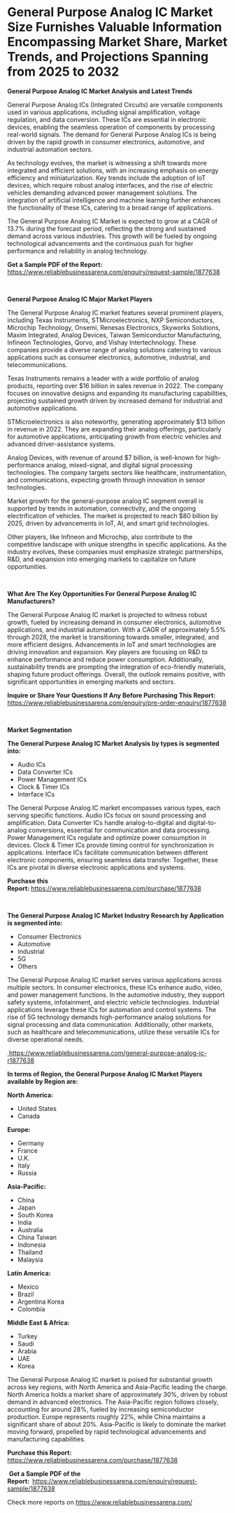 <p><h1>General Purpose Analog IC Market Size Furnishes Valuable Information Encompassing Market Share, Market Trends, and Projections Spanning from 2025 to 2032</h1></p><p><strong>General Purpose Analog IC Market Analysis and Latest Trends</strong></p>
<p><p>General Purpose Analog ICs (Integrated Circuits) are versatile components used in various applications, including signal amplification, voltage regulation, and data conversion. These ICs are essential in electronic devices, enabling the seamless operation of components by processing real-world signals. The demand for General Purpose Analog ICs is being driven by the rapid growth in consumer electronics, automotive, and industrial automation sectors. </p><p>As technology evolves, the market is witnessing a shift towards more integrated and efficient solutions, with an increasing emphasis on energy efficiency and miniaturization. Key trends include the adoption of IoT devices, which require robust analog interfaces, and the rise of electric vehicles demanding advanced power management solutions. The integration of artificial intelligence and machine learning further enhances the functionality of these ICs, catering to a broad range of applications. </p><p>The General Purpose Analog IC Market is expected to grow at a CAGR of 13.7% during the forecast period, reflecting the strong and sustained demand across various industries. This growth will be fueled by ongoing technological advancements and the continuous push for higher performance and reliability in analog technology.</p></p>
<p><strong>Get a Sample PDF of the Report:&nbsp;</strong> <a href="https://www.reliablebusinessarena.com/enquiry/request-sample/1877638?utm_campaign=1841&utm_medium=2&utm_source=Github&utm_content=ia&utm_term=07042025&utm_id=general-purpose-analog-ic">https://www.reliablebusinessarena.com/enquiry/request-sample/1877638</a></p>
<p>&nbsp;</p>
<p><strong>General Purpose Analog IC Major Market Players</strong></p>
<p><p>The General Purpose Analog IC market features several prominent players, including Texas Instruments, STMicroelectronics, NXP Semiconductors, Microchip Technology, Onsemi, Renesas Electronics, Skyworks Solutions, Maxim Integrated, Analog Devices, Taiwan Semiconductor Manufacturing, Infineon Technologies, Qorvo, and Vishay Intertechnology. These companies provide a diverse range of analog solutions catering to various applications such as consumer electronics, automotive, industrial, and telecommunications.</p><p>Texas Instruments remains a leader with a wide portfolio of analog products, reporting over $16 billion in sales revenue in 2022. The company focuses on innovative designs and expanding its manufacturing capabilities, projecting sustained growth driven by increased demand for industrial and automotive applications.</p><p>STMicroelectronics is also noteworthy, generating approximately $13 billion in revenue in 2022. They are expanding their analog offerings, particularly for automotive applications, anticipating growth from electric vehicles and advanced driver-assistance systems.</p><p>Analog Devices, with revenue of around $7 billion, is well-known for high-performance analog, mixed-signal, and digital signal processing technologies. The company targets sectors like healthcare, instrumentation, and communications, expecting growth through innovation in sensor technologies.</p><p>Market growth for the general-purpose analog IC segment overall is supported by trends in automation, connectivity, and the ongoing electrification of vehicles. The market is projected to reach $80 billion by 2025, driven by advancements in IoT, AI, and smart grid technologies.</p><p>Other players, like Infineon and Microchip, also contribute to the competitive landscape with unique strengths in specific applications. As the industry evolves, these companies must emphasize strategic partnerships, R&D, and expansion into emerging markets to capitalize on future opportunities.</p></p>
<p>&nbsp;</p>
<p><strong>What Are The Key Opportunities For General Purpose Analog IC Manufacturers?</strong></p>
<p><p>The General Purpose Analog IC market is projected to witness robust growth, fueled by increasing demand in consumer electronics, automotive applications, and industrial automation. With a CAGR of approximately 5.5% through 2028, the market is transitioning towards smaller, integrated, and more efficient designs. Advancements in IoT and smart technologies are driving innovation and expansion. Key players are focusing on R&D to enhance performance and reduce power consumption. Additionally, sustainability trends are prompting the integration of eco-friendly materials, shaping future product offerings. Overall, the outlook remains positive, with significant opportunities in emerging markets and sectors.</p></p>
<p><strong>Inquire or Share Your Questions If Any Before Purchasing This Report:</strong> <a href="https://www.reliablebusinessarena.com/enquiry/pre-order-enquiry/1877638?utm_campaign=1841&utm_medium=2&utm_source=Github&utm_content=ia&utm_term=07042025&utm_id=general-purpose-analog-ic">https://www.reliablebusinessarena.com/enquiry/pre-order-enquiry/1877638</a></p>
<p>&nbsp;</p>
<p><strong>Market Segmentation</strong></p>
<p><strong>The General Purpose Analog IC Market Analysis by types is segmented into:</strong></p>
<p><ul><li>Audio ICs</li><li>Data Converter ICs</li><li>Power Management ICs</li><li>Clock & Timer ICs</li><li>Interface ICs</li></ul></p>
<p><p>The General Purpose Analog IC market encompasses various types, each serving specific functions. Audio ICs focus on sound processing and amplification. Data Converter ICs handle analog-to-digital and digital-to-analog conversions, essential for communication and data processing. Power Management ICs regulate and optimize power consumption in devices. Clock & Timer ICs provide timing control for synchronization in applications. Interface ICs facilitate communication between different electronic components, ensuring seamless data transfer. Together, these ICs are pivotal in diverse electronic applications and systems.</p></p>
<p><strong>Purchase this Report:&nbsp;</strong><a href="https://www.reliablebusinessarena.com/purchase/1877638?utm_campaign=1841&utm_medium=2&utm_source=Github&utm_content=ia&utm_term=07042025&utm_id=general-purpose-analog-ic">https://www.reliablebusinessarena.com/purchase/1877638</a></p>
<p>&nbsp;</p>
<p><strong>The General Purpose Analog IC Market Industry Research by Application is segmented into:</strong></p>
<p><ul><li>Consumer Electronics</li><li>Automotive</li><li>Industrial</li><li>5G</li><li>Others</li></ul></p>
<p><p>The General Purpose Analog IC market serves various applications across multiple sectors. In consumer electronics, these ICs enhance audio, video, and power management functions. In the automotive industry, they support safety systems, infotainment, and electric vehicle technologies. Industrial applications leverage these ICs for automation and control systems. The rise of 5G technology demands high-performance analog solutions for signal processing and data communication. Additionally, other markets, such as healthcare and telecommunications, utilize these versatile ICs for diverse operational needs.</p></p>
<p><a href="https://www.reliablebusinessarena.com/general-purpose-analog-ic-r1877638?utm_campaign=1841&utm_medium=2&utm_source=Github&utm_content=ia&utm_term=07042025&utm_id=general-purpose-analog-ic">&nbsp;https://www.reliablebusinessarena.com/general-purpose-analog-ic-r1877638</a></p>
<p><strong>In terms of Region, the General Purpose Analog IC Market Players available by Region are:</strong></p>
<p>
    <p> <strong> North America: </strong>
        <ul>
            <li>United States</li>
            <li>Canada</li>
        </ul>
        </p> 
    <p> <strong> Europe: </strong>
        <ul>
            <li>Germany</li>
            <li>France</li>
            <li>U.K.</li>
            <li>Italy</li>
            <li>Russia</li>
        </ul>
        </p> 
    <p> <strong> Asia-Pacific: </strong>
        <ul>
            <li>China</li>
            <li>Japan</li>
            <li>South Korea</li>
            <li>India</li>
            <li>Australia</li>
            <li>China Taiwan</li>
            <li>Indonesia</li>
            <li>Thailand</li>
            <li>Malaysia</li>
        </ul>
        </p> 
    <p> <strong> Latin America: </strong>
        <ul>
            <li>Mexico</li>
            <li>Brazil</li>
            <li>Argentina Korea</li>
            <li>Colombia</li>
        </ul>
        </p> 
    <p> <strong> Middle East & Africa: </strong>
        <ul>
            <li>Turkey</li>
            <li>Saudi</li>
            <li>Arabia</li>
            <li>UAE</li>
            <li>Korea</li>
        </ul>
    </p>
    </p>
<p><p>The General Purpose Analog IC market is poised for substantial growth across key regions, with North America and Asia-Pacific leading the charge. North America holds a market share of approximately 30%, driven by robust demand in advanced electronics. The Asia-Pacific region follows closely, accounting for around 28%, fueled by increasing semiconductor production. Europe represents roughly 22%, while China maintains a significant share of about 20%. Asia-Pacific is likely to dominate the market moving forward, propelled by rapid technological advancements and manufacturing capabilities.</p></p>
<p><strong>Purchase this Report: </strong><a href="https://www.reliablebusinessarena.com/purchase/1877638?utm_campaign=1841&utm_medium=2&utm_source=Github&utm_content=ia&utm_term=07042025&utm_id=general-purpose-analog-ic">https://www.reliablebusinessarena.com/purchase/1877638</a></p>
<p>&nbsp;<strong>Get a Sample PDF of the Report:&nbsp;&nbsp;</strong><a href="https://www.reliablebusinessarena.com/enquiry/request-sample/1877638?utm_campaign=1841&utm_medium=2&utm_source=Github&utm_content=ia&utm_term=07042025&utm_id=general-purpose-analog-ic">https://www.reliablebusinessarena.com/enquiry/request-sample/1877638</a></p>
<p><strong></strong></p>
<p>Check more reports on <a href="https://www.reliablebusinessarena.com/?utm_campaign=1841&utm_medium=2&utm_source=Github&utm_content=ia&utm_term=07042025&utm_id=general-purpose-analog-ic">https://www.reliablebusinessarena.com/</a></p>